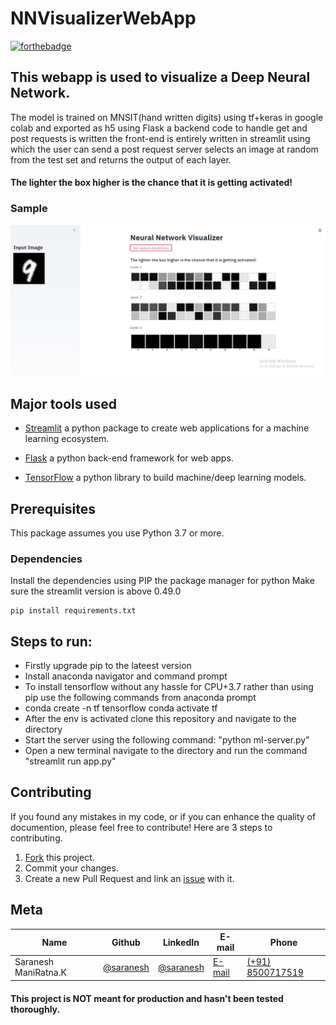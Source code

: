 # NNVisualizerWebApp

[![forthebadge](https://forthebadge.com/images/badges/made-with-python.svg)](https://forthebadge.com)

## This webapp is used to visualize a Deep Neural Network.
The model is trained on MNSIT(hand written digits) using tf+keras in google colab and exported as h5 using Flask a backend code to handle get and post requests is written the front-end is entirely written in streamlit using which the user can send a post request server selects an image at random from the test set and returns the output of each layer.
#### The lighter the box higher is the chance that it is getting activated!

### Sample
![alt text](https://github.com/sarnesh444/NNVisualizerWebApp/blob/master/sample.JPG)

## Major tools used

* [Streamlit](https://docs.streamlit.io/en/latest/) a python package to create web applications for a machine learning ecosystem.

* [Flask](https://flask.palletsprojects.com/en/1.1.x/) a python back-end framework for web apps.

* [TensorFlow](https://www.tensorflow.org/) a python library to build machine/deep learning models.

## Prerequisites

This package assumes you use Python 3.7 or more.

### Dependencies
Install the dependencies using PIP the package manager for python
Make sure the streamlit version is above 0.49.0
```
pip install requirements.txt
```
## Steps to run:
* Firstly upgrade pip to the lateest version
* Install anaconda navigator and command prompt
* To install tensorflow without any hassle for CPU+3.7 rather than using pip use the following commands from anaconda prompt
* conda create -n tf tensorflow  conda activate tf
* After the env is activated clone this repository and navigate to the directory
* Start the server using the following command: "python ml-server.py"
* Open a new terminal navigate to the directory and run the command "streamlit run app.py"

## Contributing

If you found any mistakes in my code, or if you can enhance the quality of documention, please feel free to contribute!
Here are 3 steps to contributing.

1. [Fork](https://github.com/sarnesh444/IndianNumberPlateDetection/fork) this project.
2. Commit your changes.
3. Create a new Pull Request and link an [issue](https://github.com/sarnesh444/IndianNumberPlateDetection/issues/new) with it.

## Meta 

| Name | Github | LinkedIn | E-mail | Phone|
| --- | --- | --- | --- | --- |
| Saranesh ManiRatna.K | [@saranesh](https://github.com/sarnesh444) | [@saranesh](https://www.linkedin.com/in/saranesh-kanumuri-17a7a5181/) |[E-mail](mailto:sarnesh444@gmail.com) | [(+91) 8500717519](tel:+918500717519)

#### This project is NOT meant for production and hasn't been tested thoroughly.

